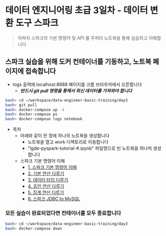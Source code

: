 # 데이터 엔지니어링 초급 3일차 - 데이터 변환 도구 스파크
> 아파치 스파크의 기본 명령어 및 API 를 주피터 노트북을 통해 실습하고 이해합니다

## 스파크 실습을 위해 도커 컨테이너를 기동하고, 노트북 페이지에 접속합니다
* logs 출력에 localhost:8888 페이지를 크롬 브라우저에서 오픈합니다
  - ***반드시 git pull 명령을 통해서 최신 데이터를 가져와야 합니다***
```bash
bash> cd ~/workspace/data-engineer-basic-training/day3
bash> git pull
bash> docker-compose up -d
bash> docker-compose ps
bash> docker-compose logs notebook
```

* 목차
  * 아래와 같이 한 장에 하나의 노트북을 생성합니다
    * 노트북을 열고 work 디렉토리로 이동합니다
    * "lgde-pyspark-tutorial-#.ipynb" 파일명으로 빈 노트북을 하나씩 생성합니다
  * 스파크 기본 명령어 이해
    * [1. 스파크 기본 명령어 이해](http://htmlpreview.github.io/?https://github.com/psyoblade/data-engineer-basic-training/blob/master/day3/notebooks/html/lgde-pyspark-tutorial-1.html)
    * [2. 기본 연산 다루기](http://htmlpreview.github.io/?https://github.com/psyoblade/data-engineer-basic-training/blob/master/day3/notebooks/html/lgde-pyspark-tutorial-2.html)
    * [3. 데이터 타입 다루기](http://htmlpreview.github.io/?https://github.com/psyoblade/data-engineer-basic-training/blob/master/day3/notebooks/html/lgde-pyspark-tutorial-3.html)
    * [4. 조인 연산 다루기](http://htmlpreview.github.io/?https://github.com/psyoblade/data-engineer-basic-training/blob/master/day3/notebooks/html/lgde-pyspark-tutorial-4.html)
    * [5. 집계 연산 다루기](http://htmlpreview.github.io/?https://github.com/psyoblade/data-engineer-basic-training/blob/master/day3/notebooks/html/lgde-pyspark-tutorial-5.html)
    * [6. 스파크 JDBC to MySQL](http://htmlpreview.github.io/?https://github.com/psyoblade/data-engineer-basic-training/blob/master/day3/notebooks/html/lgde-pyspark-tutorial-6.html)

### 모든 실습이 완료되었다면 컨테이너를 모두 종료합니다
```bash
bash> cd ~/workspace/data-engineer-basic-training/day3
bash> docker-compose down
```
